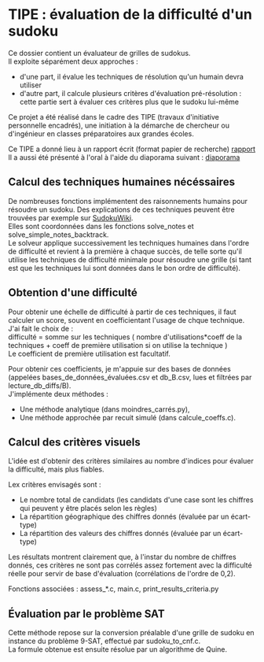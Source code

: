 # TIPE : évaluation de la difficulté d'un sudoku
Ce dossier contient un évaluateur de grilles de sudokus.  
Il exploite séparément deux approches :
- d'une part, il évalue les techniques de résolution qu'un humain devra utiliser
- d'autre part, il calcule plusieurs critères d'évaluation pré-résolution : cette partie sert à évaluer ces critères plus que le sudoku lui-même

Ce projet a été réalisé dans le cadre des TIPE (travaux d'initiative personnelle encadrés), une initiation à la démarche de chercheur ou d'ingénieur en classes préparatoires aux grandes écoles.  

Ce TIPE a donné lieu à un rapport écrit (format papier de recherche) [rapport](Rapport_et_pdg.pdf)  
Il a aussi été présenté à l'oral à l'aide du diaporama suivant : [diaporama](diapo_v6_code.pdf)


## Calcul des techniques humaines nécéssaires

De nombreuses fonctions implémentent des raisonnements humains pour résoudre un sudoku. Des explications de ces techniques peuvent être trouvées par exemple sur [SudokuWiki](https://www.sudokuwiki.org/).  
Elles sont coordonnées dans les fonctions solve\_notes et solve\_simple\_notes\_backtrack.  
Le solveur applique successivement les techniques humaines dans l'ordre de difficulté et revient à la première à chaque succès, de telle sorte qu'il utilise les techniques de difficulté minimale pour résoudre une grille (si tant est que les techniques lui sont données dans le bon ordre de difficulté).


## Obtention d'une difficulté

Pour obtenir une échelle de difficulté à partir de ces techniques, il faut calculer un score, souvent en coefficientant l'usage de chque technique.  
J'ai fait le choix de :  
difficulté = somme sur les techniques ( nombre d'utilisations*coeff de la techniques + coeff de première utilisation si on utilise la technique )  
Le coefficient de première utilisation est facultatif.

Pour obtenir ces coefficients, je m'appuie sur des bases de données (appelées bases_de_données_évaluées.csv et db_B.csv, lues et filtrées par lecture\_db\_diffs/B).  
J'implémente deux méthodes : 
- Une méthode analytique (dans moindres_carrés.py),
- Une méthode approchée par recuit simulé (dans calcule_coeffs.c).


## Calcul des critères visuels

L'idée est d'obtenir des critères similaires au nombre d'indices pour évaluer la difficulté, mais plus fiables.  

Lex critères envisagés sont :  
- Le nombre total de candidats (les candidats d'une case sont les chiffres qui peuvent y être placés selon les règles)
- La répartition géographique des chiffres donnés (évaluée par un écart-type)
- La répartition des valeurs des chiffres donnés (évaluée par un écart-type)

Les résultats montrent clairement que, à l'instar du nombre de chiffres donnés, ces critères ne sont pas corrélés assez fortement avec la difficulté réelle pour servir de base d'évaluation (corrélations de l'ordre de 0,2).  

Fonctions associées : assess_\*.c, main.c, print\_results\_criteria.py

## Évaluation par le problème SAT

Cette méthode repose sur la conversion préalable d'une grille de sudoku en instance du problème 9-SAT, effectué par sudoku\_to\_cnf.c.  
La formule obtenue est ensuite résolue par un algorithme de Quine.




